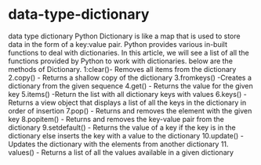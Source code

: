 # data-type-dictionary
data type dictionary
Python Dictionary is like a map that is used to store data in the form of a key:value pair. Python provides various in-built functions to deal with dictionaries. In this article, we will see a list of all the functions provided by Python to work with dictionaries.
below are the methods of Dictionary.
1:clear()-  Removes all items from the dictionary
2.copy() -    Returns a shallow copy of the dictionary
3.fromkeys() -Creates a dictionary from the given sequence
4.get()    -  Returns the value for the given key
5.items()   -Return the list with all dictionary keys with values
6.keys()  -  Returns a view object that displays a list of all the keys in the dictionary in order of insertion
7.pop()  -  Returns and removes the element with the given key
8.popitem() - Returns and removes the key-value pair from the dictionary
9.setdefault()  -  Returns the value of a key if the key is in the dictionary else inserts the key with a value to the dictionary
10.update()  -   Updates the dictionary with the elements from another dictionary
11. values()  -  Returns a list of all the values available in a given dictionary

